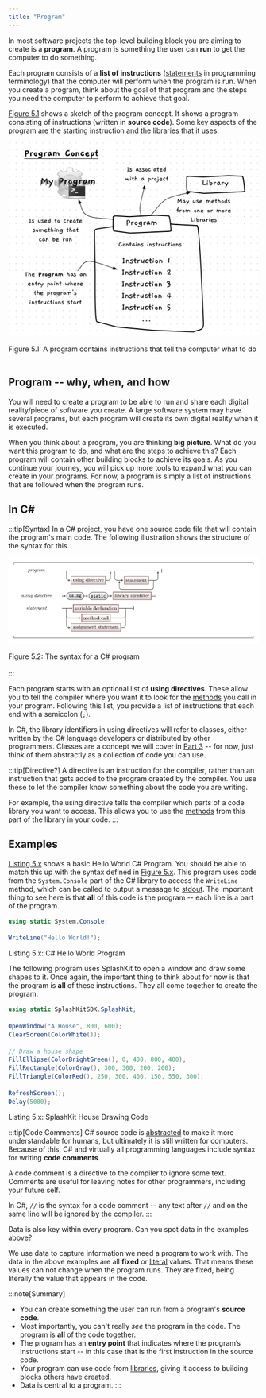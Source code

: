 ```yaml
---
title: "Program"
---
```


In most software projects the top-level building block you are aiming to create is a **program**. A program is something the user can **run** to get the computer to do something.

Each program consists of a **list of instructions** ([statements](../../../2-communicating-syntax/1-concepts/02-statement) in programming terminology) that the computer will perform when the program is run. When you create a program, think about the goal of that program and the steps you need the computer to perform to achieve that goal.

[Figure 5.1](#FigureProgram) shows a sketch of the program concept. It shows a program consisting of instructions (written in **source code**). Some key aspects of the program are the starting instruction and the libraries that it uses.

<a id="FigureProgram" class="linkPoint"></a>
![Figure 5.1 A program contains instructions that tell the computer what to do](./images/program-concept.png "A program contains instructions that tell the computer what to do")
<div class="caption"><span class="caption-figure-nbr">Figure 5.1: </span>A program contains instructions that tell the computer what to do</div><br/>

## Program -- why, when, and how

You will need to create a program to be able to run and share each digital reality/piece of software you create. A large software system may have several programs, but each program will create its own digital reality when it is executed.

When you think about a program, you are thinking **big picture**.
What do you want this program to do, and what are the steps to achieve this?
Each program will contain other building blocks to achieve its goals.
As you continue your journey, you will pick up more tools to expand what you can create in your programs.
For now, a program is simply a list of instructions that are followed when the program runs.

## In C#

:::tip[Syntax]
In a C# project, you have one source code file that will contain the program's main code. The following illustration shows the structure of the syntax for this.

<a id="FigureProgramSyntax"></a>

![Figure 5.2 The syntax for a C# program](./images/program.png "The syntax for a C# program")
<div class="caption"><span class="caption-figure-nbr">Figure 5.2: </span>The syntax for a C# program</div><br/>
:::

Each program starts with an optional list of **using directives**.
These allow you to tell the compiler where you want it to look for the [methods](./02-method) you call in your program.
Following this list, you provide a list of instructions that each end with a semicolon (`;`).

In C#, the library identifiers in using directives will refer to classes, either written by the C# language developers or distributed by other programmers.
Classes are a concept we will cover in [Part 3](../../../part-3-programs-as-concepts/00-part-3-programs-as-concepts) -- for now, just think of them abstractly as a collection of code you can use.

:::tip[Directive?]
A directive is an instruction for the compiler, rather than an instruction that gets added to the program created by the compiler. You use these to let the compiler know something about the code you are writing.

For example, the using directive tells the compiler which parts of a code library you want to access.
This allows you to use the [methods](./02-method) from this part of the library in your code.
:::

## Examples

[Listing 5.x](#ListingHelloWorld) shows a basic Hello World C# Program. You should be able to match this up with the syntax defined in [Figure 5.x](#FigureProgramSyntax). This program uses code from the `System.Console` part of the C# library to access the `WriteLine` method, which can be called to output a message to [stdout](../../../../part-0-getting-started/2-computer-use/1-concepts/07-streams#input-output-and-errors). The important thing to see here is that **all** of this code is the program -- each line is a part of the program.

<a id="ListingHelloWorld"></a>

```csharp
using static System.Console;

WriteLine("Hello World!");
```

<div class="caption"><span class="caption-figure-nbr">Listing 5.x: </span>C# Hello World Program</div>

The following program uses SplashKit to open a window and draw some shapes to it. Once again, the important thing to think about for now is that the program is **all** of these instructions. They all come together to create the program.

<a id="ListingDrawShapes"></a>

```csharp
using static SplashKitSDK.SplashKit;

OpenWindow("A House", 800, 600);
ClearScreen(ColorWhite());

// Draw a house shape
FillEllipse(ColorBrightGreen(), 0, 400, 800, 400);
FillRectangle(ColorGray(), 300, 300, 200, 200);
FillTriangle(ColorRed(), 250, 300, 400, 150, 550, 300);

RefreshScreen();
Delay(5000);
```

<div class="caption"><span class="caption-figure-nbr">Listing 5.x: </span>SplashKit House Drawing Code</div>

:::tip[Code Comments]
C# source code is [abstracted](../../../part-0-getting-started/1-digital-realities/1-concepts/6-source-code/#programming-with-a-third-generation-language) to make it more understandable for humans, but ultimately it is still written for computers.
Because of this, C# and virtually all programming languages include syntax for writing **code comments**.

A code comment is a directive to the compiler to ignore some text.
Comments are useful for leaving notes for other programmers, including your future self.

In C#, `//` is the syntax for a code comment -- any text after `//` and on the same line will be ignored by the compiler.
:::

Data is also key within every program. Can you spot data in the examples above?

We use data to capture information we need a program to work with. The data in the above examples are all **fixed** or [literal](./05-literal) values. That means these values can not change when the program runs. They are fixed, being literally the value that appears in the code.

:::note[Summary]
- You can create something the user can run from a program's **source code**.
- Most importantly, you can't really *see* the program in the code. The program is **all** of the code together.
- The program has an **entry point** that indicates where the program’s instructions start -- in this case that is the first instruction in the source code.
- Your program can use code from [libraries](./10-library), giving it access to building blocks others have created.
- Data is central to a program.
:::
